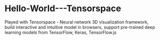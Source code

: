# Hello-World---Tensorspace
Played with Tensorspace - Neural network 3D visualization framework, build interactive and intuitive model in browsers, support pre-trained deep learning models from TensorFlow, Keras, TensorFlow.js 
